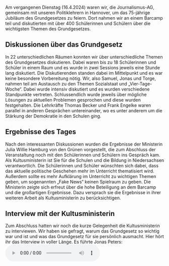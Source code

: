 Am vergangenen Dienstag (16.4.2024) waren wir, die Journalismus-AG, gemeinsam mit unseren Politiklehrern in Hannover, um das 75-jährige Jubiläum des Grundgesetzes zu feiern. Dort nahmen wir an einem Barcamp teil und diskutierten mit über 400 Schülerinnen und Schülern über die wichtigsten Themen des Grundgesetzes.

## Diskussionen über das Grundgesetz
In 22 unterschiedlichen Räumen konnten wir über unterschiedliche Themen des Grundgesetzes diskutieren. Dabei waren bis zu 18 Schülerinnen und Schüler in einem Raum und es wurde in zwei Sessions jeweils eine Stunde lang diskutiert. Die Diskutierenden standen dabei im Mittelpunkt und es war keine besondere Vorbereitung nötig. Wir, also Samuel, Jonas und Torge, nahmen teil am Austausch zu den Themen Sozialstaat und „Vier-Tage-Woche“. Dabei wurde intensiv diskutiert und es wurden verschiedene Standpunkte vertreten. Schlussendlich wurde jeweils über mögliche Lösungen zu aktuellen Problemen gesprochen und diese wurden festgehalten. Die Lehrkräfte Thomas Becker und Frank Engelke waren parallel in anderen Gesprächen untereinander, wo es unter anderem um die Stärkung der Demokratie in den Schulen ging.

## Ergebnisse des Tages
Nach den interessanten Diskussionen wurden die Ergebnisse der Ministerin Julia Willie Hamburg von den Grünen vorgestellt, die zum Abschluss der Veranstaltung noch mit den Schülerinnen und Schülern ins Gespräch kam. Als Kultusministerin ist Sie für die Schulen und die Bildung in Niedersachsen verantwortlich.
Die Schülerinnen und Schüler wünschten sich dabei, dass das aktuelle politische Geschehen mehr im Unterricht thematisiert wird. Außerdem sollte es mehr Aufklärung im Unterricht zu wichtigen Themen geben, um sogenannten „Fake News“ keinen Spielraum zu geben. Die Ministerin zeigte sich erfreut über die hohe Beteiligung an dem Barcamp und die großartigen Ergebnisse. Dazu versprach sie die Ergebnisse in ihrer weiteren Arbeit als Kultusministerin zu berücksichtigen.

## Interview mit der Kultusministerin
Zum Abschluss hatten wir noch die kurze Gelegenheit die Kultusministerin zu interviewen. Wir haben sie gefragt, warum das Grundgesetz so wichtig war und ist und was das Grundgesetz für sie persönlich ausmacht. 
Hier hört ihr das Interview in voller Länge. Es führte Jonas Peters:
<audio controls src="https://buessing.schule/fileadmin/Medien/Allgemein/Medien/KM_Hamburg/240416_KM_Hamburg_barcamp.mp3"></audio>
